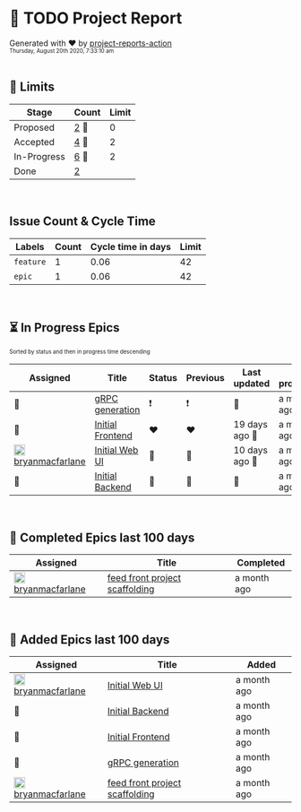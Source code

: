 # :crystal_ball: TODO Project Report  
  
Generated with :heart: by [project-reports-action](https://github.com/bryanmacfarlane/project-reports-action)  
<sub><sup>Thursday, August 20th 2020, 7:33:10 am</sup></sub>  
  &nbsp;  
## :ship:  Limits  
| Stage       | Count                                                     | Limit |
| ----------- | --------------------------------------------------------- | ----- |
| Proposed    | [2](./limits-*-Proposed.md)  :triangular_flag_on_post:    | 0     |
| Accepted    | [4](./limits-*-Accepted.md)  :triangular_flag_on_post:    | 2     |
| In-Progress | [6](./limits-*-In-Progress.md)  :triangular_flag_on_post: | 2     |
| Done        | [2](./limits-*-Done.md)                                   |       |
&nbsp;  
## Issue Count & Cycle Time 
| Labels    | Count | Cycle time in days | Limit |
| --------- | ----- | ------------------ | ----- |
| `feature` | 1     |  0.06              | 42    |
| `epic`    | 1     |  0.06              | 42    |
&nbsp;  
## :hourglass_flowing_sand: In Progress Epics  
<sub><sup>Sorted by status and then in progress time descending</sup></sub>  
  
| Assigned                                                                                                                                                                        | Title                                                                        | Status        | Previous      | Last updated                          | In progress |
| ------------------------------------------------------------------------------------------------------------------------------------------------------------------------------- | ---------------------------------------------------------------------------- | ------------- | ------------- | ------------------------------------- | ----------- |
| :triangular_flag_on_post:                                                                                                                                                       | [gRPC generation](https://github.com/bryanmacfarlane/quotes-feed/issues/16)  | :exclamation: | :exclamation: |  :triangular_flag_on_post:            | a month ago |
| :triangular_flag_on_post:                                                                                                                                                       | [Initial Frontend](https://github.com/bryanmacfarlane/quotes-feed/issues/14) | :heart:       | :heart:       | 19 days ago :triangular_flag_on_post: | a month ago |
| <img height="20" width="20" alt="@bryanmacfarlane" src="https://avatars3.githubusercontent.com/u/919564?v=4"/> <a href="https://github.com/bryanmacfarlane">bryanmacfarlane</a> | [Initial Web UI](https://github.com/bryanmacfarlane/quotes-feed/issues/13)   | :green_heart: | :green_heart: | 10 days ago :triangular_flag_on_post: | a month ago |
| :triangular_flag_on_post:                                                                                                                                                       | [Initial Backend](https://github.com/bryanmacfarlane/quotes-feed/issues/12)  | :green_heart: | :green_heart: |  :triangular_flag_on_post:            | a month ago |

  &nbsp;  
## :checkered_flag: Completed Epics last 100 days  
  
| Assigned                                                                                                                                                                        | Title                                                                                     | Completed   |
| ------------------------------------------------------------------------------------------------------------------------------------------------------------------------------- | ----------------------------------------------------------------------------------------- | ----------- |
| <img height="20" width="20" alt="@bryanmacfarlane" src="https://avatars3.githubusercontent.com/u/919564?v=4"/> <a href="https://github.com/bryanmacfarlane">bryanmacfarlane</a> | [feed front project scaffolding](https://github.com/bryanmacfarlane/quotes-feed/issues/6) | a month ago |

  &nbsp;  
## :wave: Added Epics last 100 days  
  
| Assigned                                                                                                                                                                        | Title                                                                                     | Added       |
| ------------------------------------------------------------------------------------------------------------------------------------------------------------------------------- | ----------------------------------------------------------------------------------------- | ----------- |
| <img height="20" width="20" alt="@bryanmacfarlane" src="https://avatars3.githubusercontent.com/u/919564?v=4"/> <a href="https://github.com/bryanmacfarlane">bryanmacfarlane</a> | [Initial Web UI](https://github.com/bryanmacfarlane/quotes-feed/issues/13)                | a month ago |
| :triangular_flag_on_post:                                                                                                                                                       | [Initial Backend](https://github.com/bryanmacfarlane/quotes-feed/issues/12)               | a month ago |
| :triangular_flag_on_post:                                                                                                                                                       | [Initial Frontend](https://github.com/bryanmacfarlane/quotes-feed/issues/14)              | a month ago |
| :triangular_flag_on_post:                                                                                                                                                       | [gRPC generation](https://github.com/bryanmacfarlane/quotes-feed/issues/16)               | a month ago |
| <img height="20" width="20" alt="@bryanmacfarlane" src="https://avatars3.githubusercontent.com/u/919564?v=4"/> <a href="https://github.com/bryanmacfarlane">bryanmacfarlane</a> | [feed front project scaffolding](https://github.com/bryanmacfarlane/quotes-feed/issues/6) | a month ago |

  